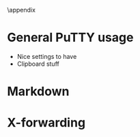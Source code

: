 \appendix

# General PuTTY usage

- Nice settings to have
- Clipboard stuff

# Markdown

# X-forwarding
